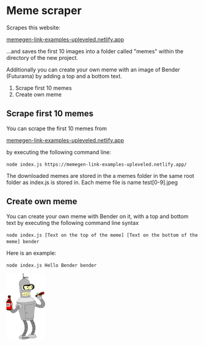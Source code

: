 # Meme scraper

Scrapes this website:

[memegen-link-examples-upleveled.netlify.app](https://memegen-link-examples-upleveled.netlify.app/)

...and saves the first 10 images into a folder called "memes" within the directory of the new project.

Additionally you can create your own meme with an image of Bender (Futurama) by adding a top and a bottom text.

1. Scrape first 10 memes
2. Create own meme

## Scrape first 10 memes

You can scrape the first 10 memes from

[memegen-link-examples-upleveled.netlify.app](https://memegen-link-examples-upleveled.netlify.app/)

by executing the following command line:

`node index.js https://memegen-link-examples-upleveled.netlify.app/`

The downloaded memes are stored in the a memes folder in the same root folder as index.js is stored in.
Each meme file is name test[0-9].jpeg

## Create own meme

You can create your own meme with Bender on it, with a top and bottom text by executing the following command line syntax

`node index.js [Text on the top of the meme] [Text on the bottom of the meme] bender`

Here is an example:

`node index.js Hello Bender bender`

<img src="bender.jpg" width="20%">
